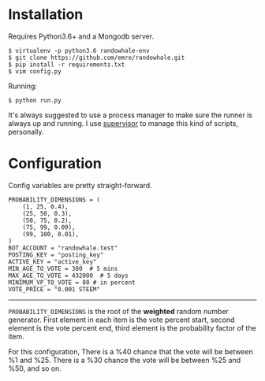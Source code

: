 # Installation

Requires Python3.6+ and a Mongodb server.

```
$ virtualenv -p python3.6 randowhale-env
$ git clone https://github.com/emre/randowhale.git
$ pip install -r requirements.txt
$ vim config.py
```

Running:

```
$ python run.py
```

It's always suggested to use a process manager to make sure the runner is always up and running. I use [supervisor](https://supervisord.org) to manage this kind of scripts, personally.

# Configuration

Config variables are pretty straight-forward.

```
PROBABILITY_DIMENSIONS = (
    (1, 25, 0.4),
    (25, 50, 0.3),
    (50, 75, 0.2),
    (75, 99, 0.09),
    (99, 100, 0.01),
)
BOT_ACCOUNT = "randowhale.test"
POSTING_KEY = "posting_key"
ACTIVE_KEY = "active_key"
MIN_AGE_TO_VOTE = 300  # 5 mins
MAX_AGE_TO_VOTE = 432000  # 5 days
MINIMUM_VP_TO_VOTE = 80 # in percent
VOTE_PRICE = "0.001 STEEM"
```
***

`PROBABILITY_DIMENSIONS` is the root of the **weighted** random number generator. First element in each item is the vote percent start, second element is the vote percent end, third element is the probability factor of the item.

For this configuration, There is a %40 chance that the vote will be between %1 and %25. There is a %30 chance the vote will be between %25 and %50, and so on.
